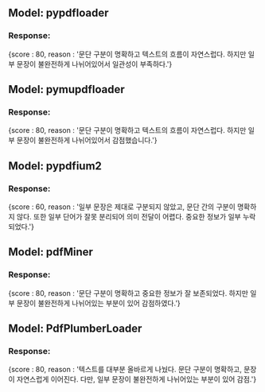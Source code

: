 ## Model: pypdfloader

### Response:
{score : 80, reason : '문단 구분이 명확하고 텍스트의 흐름이 자연스럽다. 하지만 일부 문장이 불완전하게 나뉘어있어서 일관성이 부족하다.'}


## Model: pymupdfloader

### Response:
{score : 80, reason : '문단 구분이 명확하고 텍스트의 흐름이 자연스럽다. 하지만 일부 문장이 불완전하게 나뉘어있어서 감점했습니다.'}


## Model: pypdfium2

### Response:
{score : 60, reason : '일부 문장은 제대로 구분되지 않았고, 문단 간의 구분이 명확하지 않다. 또한 일부 단어가 잘못 분리되어 의미 전달이 어렵다. 중요한 정보가 일부 누락되었다.'}


## Model: pdfMiner

### Response:
{score : 80, reason : '문단 구분이 명확하고 중요한 정보가 잘 보존되었다. 하지만 일부 문장이 불완전하게 나뉘어있는 부분이 있어 감점하였다.'}


## Model: PdfPlumberLoader

### Response:
{score : 80, reason : '텍스트를 대부분 올바르게 나눴다. 문단 구분이 명확하고, 문장이 자연스럽게 이어진다. 다만, 일부 문장이 불완전하게 나뉘어있는 부분이 있어 감점.'}

